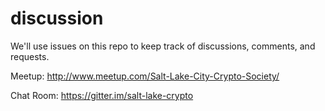 discussion
==========

We'll use issues on this repo to keep track of discussions, comments, and requests.

Meetup: http://www.meetup.com/Salt-Lake-City-Crypto-Society/

Chat Room: https://gitter.im/salt-lake-crypto
